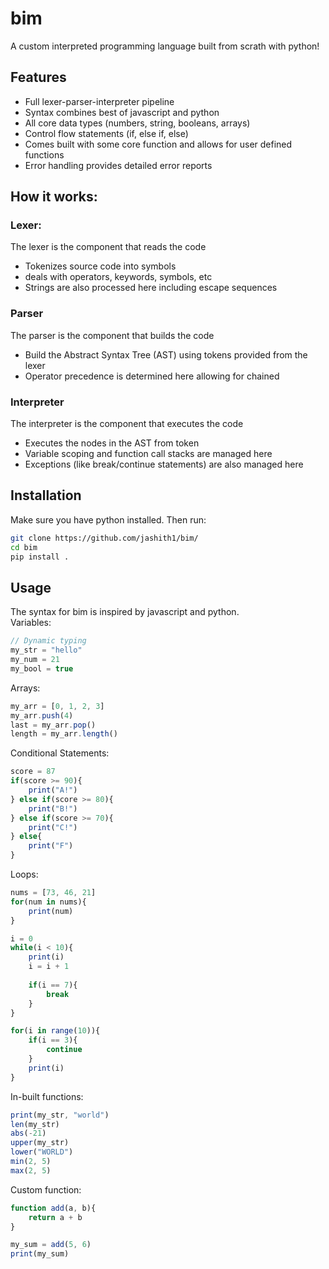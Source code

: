 # bim
A custom interpreted programming language built from scrath with python!

## Features
- Full lexer-parser-interpreter pipeline
- Syntax combines best of javascript and python
- All core data types (numbers, string, booleans, arrays)
- Control flow statements (if, else if, else)
- Comes built with some core function and allows for user defined functions
- Error handling provides detailed error reports

## How it works:
### Lexer:
The lexer is the component that reads the code
- Tokenizes source code into symbols
- deals with operators, keywords, symbols, etc
- Strings are also processed here including escape sequences

### Parser
The parser is the component that builds the code
- Build the Abstract Syntax Tree (AST) using tokens provided from the lexer
- Operator precedence is determined here allowing for chained 

### Interpreter 
The interpreter is the component that executes the code
- Executes the nodes in the AST from token
- Variable scoping and function call stacks are managed here
- Exceptions (like break/continue statements) are also managed here

## Installation
Make sure you have python installed. 
Then run:
```bash
git clone https://github.com/jashith1/bim/
cd bim
pip install .
```

## Usage
The syntax for bim is inspired by javascript and python.\
Variables:
```js
// Dynamic typing
my_str = "hello"
my_num = 21
my_bool = true
```

Arrays:
```js
my_arr = [0, 1, 2, 3]
my_arr.push(4)
last = my_arr.pop()
length = my_arr.length()
```

Conditional Statements:
```js
score = 87
if(score >= 90){
    print("A!")
} else if(score >= 80){
    print("B!")
} else if(score >= 70){
    print("C!")
} else{
    print("F")
}
```

Loops:
```js
nums = [73, 46, 21]
for(num in nums){
    print(num)
}

i = 0
while(i < 10){
    print(i)
    i = i + 1
    
    if(i == 7){
        break
    }
}

for(i in range(10)){
    if(i == 3){
        continue
    }
    print(i)
}
```

In-built functions:
```js
print(my_str, "world")
len(my_str)
abs(-21)
upper(my_str)
lower("WORLD")
min(2, 5)
max(2, 5)
```

Custom function:
```js 
function add(a, b){
    return a + b
}

my_sum = add(5, 6)
print(my_sum)
```